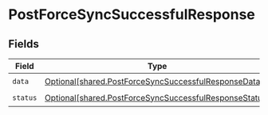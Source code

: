 # PostForceSyncSuccessfulResponse


## Fields

| Field                                                                                                                      | Type                                                                                                                       | Required                                                                                                                   | Description                                                                                                                |
| -------------------------------------------------------------------------------------------------------------------------- | -------------------------------------------------------------------------------------------------------------------------- | -------------------------------------------------------------------------------------------------------------------------- | -------------------------------------------------------------------------------------------------------------------------- |
| `data`                                                                                                                     | [Optional[shared.PostForceSyncSuccessfulResponseData]](undefined/models/shared/postforcesyncsuccessfulresponsedata.md)     | :heavy_check_mark:                                                                                                         | N/A                                                                                                                        |
| `status`                                                                                                                   | [Optional[shared.PostForceSyncSuccessfulResponseStatus]](undefined/models/shared/postforcesyncsuccessfulresponsestatus.md) | :heavy_check_mark:                                                                                                         | N/A                                                                                                                        |